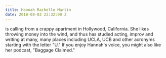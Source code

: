 ```yaml
---
title: Hannah Rachelle Martin
date: 2018-08-03 22:32:00 Z
---
```


is calling from a crappy apartment in Hollywood, California. She likes throwing money into the wind, and thus has studied acting, improv and writing at many, many places including UCLA, UCB and other acronyms starting with the letter "U." If you enjoy Hannah's voice, you might also like her podcast, "Baggage Claimed."